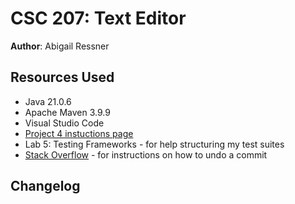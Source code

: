 # CSC 207: Text Editor

**Author**: Abigail Ressner

## Resources Used

+ Java 21.0.6
+ Apache Maven 3.9.9
+ Visual Studio Code
+ [Project 4 instuctions page](https://osera.cs.grinnell.edu/ttap/data-structures-labs/text-editor.html)
+ Lab 5: Testing Frameworks - for help structuring my test suites
+ [Stack Overflow](https://stackoverflow.com/questions/50091802/vs-code-commit-undo) - for instructions on how to undo a commit

## Changelog
